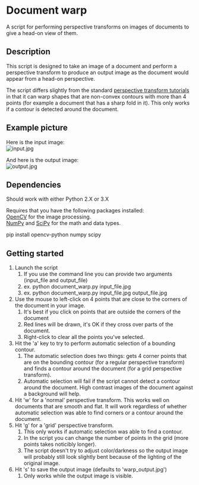 # Document warp
A script for performing perspective transforms on images of documents to give a head-on view of them.

## Description

This script is designed to take an image of a document and perform a perspective transform to produce an output image as the document would appear from a head-on perspective.  

The script differs slightly from the standard [perspective transform tutorials] in that it can warp shapes that are non-convex contours with more than 4 points (for example a document that has a sharp fold in it). This only works if a contour is detected around the document.  

[perspective transform tutorials]: https://docs.opencv.org/3.4/da/d6e/tutorial_py_geometric_transformations.html

## Example picture

Here is the input image:  
![input.jpg](https://github.com/fbieberly/document_warp/wiki/input.jpg?raw=true "input.jpg")

And here is the output image:  
![output.jpg](https://github.com/fbieberly/document_warp/wiki/output.jpg?raw=true "output.jpg")



## Dependencies

Should work with either Python 2.X or 3.X

Requires that you have the following packages installed:  
[OpenCV] for the image processing.  
[NumPy] and [SciPy] for the math and data types.  

pip install opencv-python numpy scipy

[OpenCV]: https://opencv.org/
[NumPy]: https://www.numpy.org/
[SciPy]: https://www.scipy.org/

## Getting started

1. Launch the script
    1. If you use the command line you can provide two arguments (input_file and output_file)
    1. ex. python document_warp.py input_file.jpg
    1. ex. python document_warp.py input_file.jpg output_file.jpg
1. Use the mouse to left-click on 4 points that are close to the corners of the document in your image.
    1. It's best if you click on points that are outside the corners of the document
    1. Red lines will be drawn, it's OK if they cross over parts of the document.
    1. Right-click to clear all the points you've selected.
1. Hit the 'a' key to try to perform automatic selection of a bounding contour.
    1. The automatic selection does two things: gets 4 corner points that are on the bounding contour (for a regular perspective transform) and finds a contour around the document (for a grid perspective transform).
    1. Automatic selection will fail if the script cannot detect a contour around the document. High contrast images of the document against a background will help.
1. Hit 'w' for a 'normal' perspective transform. This works well on documents that are smooth and flat. It will work regardless of whether automatic selection was able to find corners or a contour around the document.
1. Hit 'g' for a 'grid' perspective transform.
    1. This only works if automatic selection was able to find a contour. 
    1. In the script you can change the number of points in the grid (more points takes noticibly longer).
    1. The script doesn't try to adjust color/darkness so the output image will probably still look slightly bent because of the lighting of the original image.
1. Hit 's' to save the output image (defaults to 'warp_output.jpg')
    1. Only works while the output image is visible.

